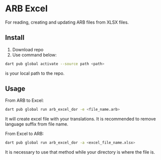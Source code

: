 # ARB Excel

For reading, creating and updating ARB files from XLSX files.

## Install
1. Download repo
2. Use command below:
```bash
dart pub global activate --source path <path>
```
<Path> is your local path to the repo.

## Usage

From ARB to Excel:
```bash
dart pub global run arb_excel_dor -e <file_name.arb>
```

It will create excel file with your translations.
It is recommended to remove language suffix from file name.

From Excel to ARB:
```bash
dart pub global run arb_excel_dor -a <excel_file_name.xlsx>
```
It is necessary to use that method while your directory is where the file is.
